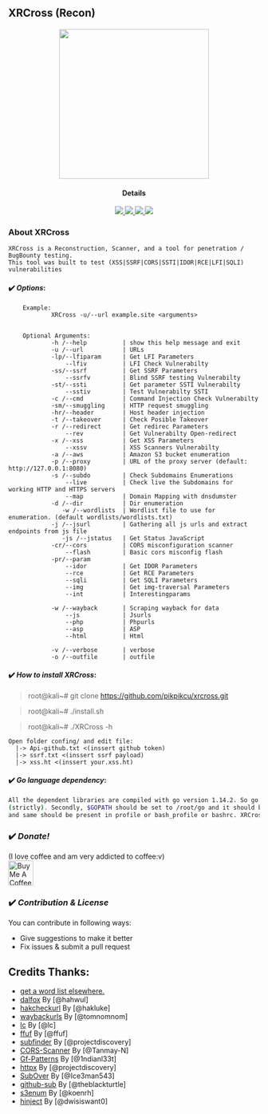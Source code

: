 ## XRCross (Recon)

<h4 align="center"><img src="https://raw.githubusercontent.com/pikpikcu/xrcross/master/img/logo.png" width="300px" height="300px">

</a>
<h4 align="center">Details</h4>                
<p align="center">
  </a>
  <a href="https://ru.m.wikipedia.org/wiki/bash">
    <img src="https://img.shields.io/badge/language-bash-green.svg">
 </a>
  <a href="https://t.me/WongNdes0">
   <img src="https://img.shields.io/badge/telegram--blue.svg">
   </a>
  <a href="https://github.com/pikpikcu/xrcross">
    <img src="https://img.shields.io/badge/version-V1.6.8[Beta]-green.svg">
 </a>
   <a href="https://github.com/pikpikcu/xrcross/blob/master/LICENSE">
   <img src="https://img.shields.io/badge/LICENSE-red.svg">
   </a>
 </a>
</p>


### About XRCross 

    XRCross is a Reconstruction, Scanner, and a tool for penetration / BugBounty testing. 
    This tool was built to test (XSS|SSRF|CORS|SSTI|IDOR|RCE|LFI|SQLI) vulnerabilities 

#### ✔️ ***Options***:
>   
        Example: 
                XRCross -u/--url example.site <arguments>
                
        
        Optional Arguments:
                -h /--help          | show this help message and exit
                -u /--url           | URLs
                -lp/--lfiparam      | Get LFI Parameters       
                    --lfiv          | LFI Check Vulnerabilty
                -ss/--ssrf          | Get SSRF Parameters 
                    --ssrfv         | Blind SSRF testing Vulnerabilty
                -st/--ssti          | Get parameter SSTI Vulnerabilty  
                    --sstiv         | Test Vulnerabilty SSTI
                -c /--cmd           | Command Injection Check Vulnerabilty
                -sm/--smuggling     | HTTP request smuggling 
                -hr/--header        | Host header injection 
                -t /--takeover      | Check Posible Takeover
                -r /--redirect      | Get redirec Parameters
                    --rev           | Get Vulnerabilty Open-redirect
                -x /--xss           | Get XSS Parameters        
                    --xssv          | XSS Scanners Vulnerabilty
                -a /--aws           | Amazon S3 bucket enumeration
                -p /--proxy         | URL of the proxy server (default: http://127.0.0.1:8080)
                -s /--subdo         | Check Subdomains Enumerations
                    --live          | Check live the Subdomains for working HTTP and HTTPS servers
                    --map           | Domain Mapping with dnsdumster
                -d /--dir           | Dir enumeration
                   -w /--wordlists  | Wordlist file to use for enumeration. (default wordlists/wordlists.txt)
                -j /--jsurl         | Gathering all js urls and extract endpoints from js file
                   -js /--jstatus   | Get Status JavaScript 
                -cr/--cors          | CORS misconfiguration scanner
                    --flash         | Basic cors misconfig flash
                -pr/--param        
                    --idor          | Get IDOR Parameters
                    --rce           | Get RCE Parameters
                    --sqli          | Get SQLI Parameters
                    --img           | Get img-traversal Parameters
                    --int           | Interestingparams
                     
                -w /--wayback       | Scraping wayback for data
                    --js            | Jsurls 
                    --php           | Phpurls
                    --asp           | ASP
                    --html          | Html

                -v /--verbose       | verbose
                -o /--outfile       | outfile    


#### ✔️ ***How to install XRCross***:

> root@kali~# git clone https://github.com/pikpikcu/xrcross.git

> root@kali~# ./install.sh

> root@kali~# ./XRCross -h

>       
   
    Open folder confing/ and edit file:
      |-> Api-github.txt <(inssert github token)
      |-> ssrf.txt <(inssert ssrf payload)
      |-> xss.ht <(inssert your.xss.ht)

#### ✔️ ***Go language dependency***:

```bash
All the dependent libraries are compiled with go version 1.14.2. So go version 1.14.2 should be installed
(strictly). Secondly, $GOPATH should be set to /root/go and it should be exported to PATH using "export PATH=$PATH:$GOROOT/bin/:$GOPATH/bin" 
and same should be present in profile or bash_profile or bashrc. XRCross checks for all the go dependencies under ~/go/bin.
```

### ✔️ ***Donate!***

(I love coffee and am very addicted to coffee:v)
<br><a href="https://www.buymeacoffee.com/pikpikcu"><img src="https://cdn.buymeacoffee.com/buttons/default-black.png" alt="Buy Me A Coffee" height="50px"></a>

### ✔️ ***Contribution & License***

You can contribute in following ways:
  - Give suggestions to make it better
  - Fix issues & submit a pull request

 Credits Thanks:
------------

* [get a word list elsewhere.](https://github.com/bitquark/dnspop/tree/master/results)
* [dalfox](https://github.com/hahwul/dalfox) By [@hahwul]
* [hakcheckurl](https://github.com/hakluke/hakcheckurl) By [@hakluke]
* [waybackurls](https://github.com/tomnomnom/waybackurls) By [@tomnomnom]
* [lc](https://github.com/lc/gau) By [@lc]
* [ffuf](https://github.com/ffuf/ffuf) By [@ffuf]
* [subfinder](https://github.com/projectdiscovery/subfinder) By [@projectdiscovery]
* [CORS-Scanner](https://github.com/Tanmay-N/CORS-Scanner) By [@Tanmay-N]
* [Gf-Patterns](https://github.com/1ndianl33t/Gf-Patterns) By [@1ndianl33t]
* [httpx](https://github.com/projectdiscovery/httpx) By [@projectdiscovery]
* [SubOver](https://github.com/Ice3man543/SubOver) By [@Ice3man543]
* [github-sub](github.com/theblackturtle/github-subs) By [@theblackturtle]
* [s3enum](https://github.com/koenrh/s3enum) By [@koenrh]
* [hinject](https://github.com/dwisiswant0) By [@dwisiswant0]
